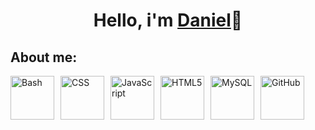 <H1 align="center"> Hello, i'm <a href="https://github.com/Dgarridoo">Daniel</a>👋</h1>

<h2>About me:</h2>


<div style="display: flex; gap: 10px;">
    <img src="https://img.shields.io/badge/Bash-orange?logo=gnu-bash&logoColor=white" alt="Bash" width="70">
    <img src="https://img.shields.io/badge/CSS-1572B6?logo=css3&logoColor=white" alt="CSS" width="70">
    <img src="https://img.shields.io/badge/JavaScript-F7DF1E?logo=javascript&logoColor=black" alt="JavaScript" width="70">
    <img src="https://img.shields.io/badge/HTML5-E34F26?logo=html5&logoColor=white" alt="HTML5" width="70">
    <img src="https://img.shields.io/badge/MySQL-4479A1?logo=mysql&logoColor=white" alt="MySQL" width="70">
    <img src="https://img.shields.io/badge/GitHub-181717?logo=github&logoColor=white" alt="GitHub" width="70">
</div>
